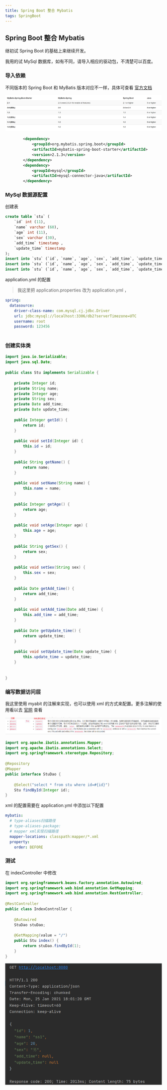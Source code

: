 ```yaml
---
title: Spring Boot 整合 Mybatis
tags: SpringBoot
---
```


## Spring Boot 整合 Mybatis

继初试 Spring Boot 的基础上来继续开发。

我用的试 MySql 数据库，如有不同，请导入相应的驱动包，不清楚可以百度。



### 导入依赖

不同版本的 Spring Boot 和 MyBatis 版本对应不一样，具体可查看 [官方文档](http://mybatis.org/spring-boot-starter/mybatis-spring-boot-autoconfigure/)

![image-20210126005935711](https://raw.githubusercontent.com/spviancc/spviancc.github.io/master/assets/image-20210126005935711.png)

```xml
        <dependency>
            <groupId>org.mybatis.spring.boot</groupId>
            <artifactId>mybatis-spring-boot-starter</artifactId>
            <version>2.1.3</version>
        </dependency>
        <dependency>
            <groupId>mysql</groupId>
            <artifactId>mysql-connector-java</artifactId>
        </dependency>
```



### MySql 数据源配置

创建表

```sql
create table `stu` (
	`id` int (11),
	`name` varchar (60),
	`age` int (11),
	`sex` varchar (30),
	`add_time` timestamp ,
	`update_time` timestamp 
); 
insert into `stu` (`id`, `name`, `age`, `sex`, `add_time`, `update_time`) values('1','ss1','20','男',NULL,NULL);
insert into `stu` (`id`, `name`, `age`, `sex`, `add_time`, `update_time`) values('2','sss','18','女',NULL,NULL);
insert into `stu` (`id`, `name`, `age`, `sex`, `add_time`, `update_time`) values('3','ssss','12','男',NULL,NULL);

```



 application.yml 的配置

> 我这里把 application.properties 改为 application.yml ，

```yml
spring:
  datasource:
    driver-class-name: com.mysql.cj.jdbc.Driver
    url: jdbc:mysql://localhost:3306/db2?serverTimezone=UTC
    username: root
    password: 123456
  
```



### 创建实体类

```java
import java.io.Serializable;
import java.sql.Date;

public class Stu implements Serializable {

    private Integer id;
    private String name;
    private Integer age;
    private String sex;
    private Date add_time;
    private Date update_time;

    public Integer getId() {
        return id;
    }

    public void setId(Integer id) {
        this.id = id;
    }

    public String getName() {
        return name;
    }

    public void setName(String name) {
        this.name = name;
    }

    public Integer getAge() {
        return age;
    }

    public void setAge(Integer age) {
        this.age = age;
    }

    public String getSex() {
        return sex;
    }

    public void setSex(String sex) {
        this.sex = sex;
    }

    public Date getAdd_time() {
        return add_time;
    }

    public void setAdd_time(Date add_time) {
        this.add_time = add_time;
    }

    public Date getUpdate_time() {
        return update_time;
    }

    public void setUpdate_time(Date update_time) {
        this.update_time = update_time;
    }


}

```



### 编写数据访问层

我这里使用 myabit 的注解来实现，也可以使用 xml 的方式来配置。更多注解的使用看以去 [官网](https://mybatis.org/mybatis-3/zh/java-api.html) 查看

![image-20210126015708402](https://raw.githubusercontent.com/spviancc/spviancc.github.io/master/assets/image-20210126015708402.png)

```java
import org.apache.ibatis.annotations.Mapper;
import org.apache.ibatis.annotations.Select;
import org.springframework.stereotype.Repository;

@Repository
@Mapper
public interface StuDao {

    @Select("select * from stu where id=#{id}")
    Stu findById(Integer id);
}

```

xml 的配置需要在 application.yml 中添加以下配置

```yml
mybatis:
  # type-aliases扫描路径
  # type-aliases-package:
  # mapper xml实现扫描路径
  mapper-locations: classpath:mapper/*.xml
  property:
    order: BEFORE
```



### 测试

在 indexController 中修改

```java
import org.springframework.beans.factory.annotation.Autowired;
import org.springframework.web.bind.annotation.GetMapping;
import org.springframework.web.bind.annotation.RestController;

@RestController
public class IndexController {

    @Autowired
    StuDao stuDao;

    @GetMapping(value = "/")
    public Stu index() {
        return stuDao.findById(1);
    }
}

```

![image-20210126020140674](https://raw.githubusercontent.com/spviancc/spviancc.github.io/master/assets/image-20210126020140674.png)
